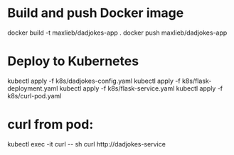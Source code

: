 # Build and push Docker image
docker build -t maxlieb/dadjokes-app .
docker push maxlieb/dadjokes-app

# Deploy to Kubernetes
kubectl apply -f k8s/dadjokes-config.yaml
kubectl apply -f k8s/flask-deployment.yaml
kubectl apply -f k8s/flask-service.yaml
kubectl apply -f k8s/curl-pod.yaml

# curl from pod:
kubectl exec -it curl -- sh
curl http://dadjokes-service
